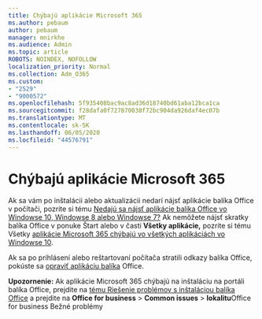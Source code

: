 ```yaml
---
title: Chýbajú aplikácie Microsoft 365
ms.author: pebaum
author: pebaum
manager: mnirkhe
ms.audience: Admin
ms.topic: article
ROBOTS: NOINDEX, NOFOLLOW
localization_priority: Normal
ms.collection: Adm_O365
ms.custom:
- "2529"
- "9000572"
ms.openlocfilehash: 5f935408bac9ac8ad36d18740bd61aba12bca1ca
ms.sourcegitcommit: f28dafa0f727870038f72bc904da926daf4ec07b
ms.translationtype: MT
ms.contentlocale: sk-SK
ms.lasthandoff: 06/05/2020
ms.locfileid: "44576791"
---
```

# <a name="microsoft-365-apps-missing"></a>Chýbajú aplikácie Microsoft 365

Ak sa vám po inštalácii alebo aktualizácii nedarí nájsť aplikácie balíka Office v počítači, pozrite si tému [Nedajú sa nájsť aplikácie balíka Office vo Windowse 10, Windowse 8 alebo Windowse 7?](https://support.office.com/article/Can-t-find-Office-applications-in-Windows-10-Windows-8-or-Windows-7-907ce545-6ae8-459b-8d9d-de6764a635d6) Ak nemôžete nájsť skratky balíka Office v ponuke Štart alebo v časti **Všetky aplikácie,** pozrite si tému Všetky [aplikácie Microsoft 365 chýbajú vo všetkých aplikáciách vo Windowse 10](https://support.office.com/article/office-apps-are-missing-from-all-apps-on-windows-10-5bc123f6-655d-4736-ad61-b0b9d1cde5bc). 

Ak sa po prihlásení alebo reštartovaní počítača stratili odkazy balíka Office, pokúste sa [opraviť aplikáciu balíka](https://support.office.com/article/repair-an-office-application-7821d4b6-7c1d-4205-aa0e-a6b40c5bb88b) Office. 

**Upozornenie:** Ak aplikácie Microsoft 365 chýbajú na inštaláciu na portáli balíka Office, prejdite na [tému Riešenie problémov s inštaláciou balíka Office](https://support.office.com/article/troubleshoot-installing-office-35ff2def-e0b2-4dac-9784-4cf212c1f6c2) a prejdite na **Office for business**  >  **Common issues**  >  **lokalitu**Office for business Bežné problémy 